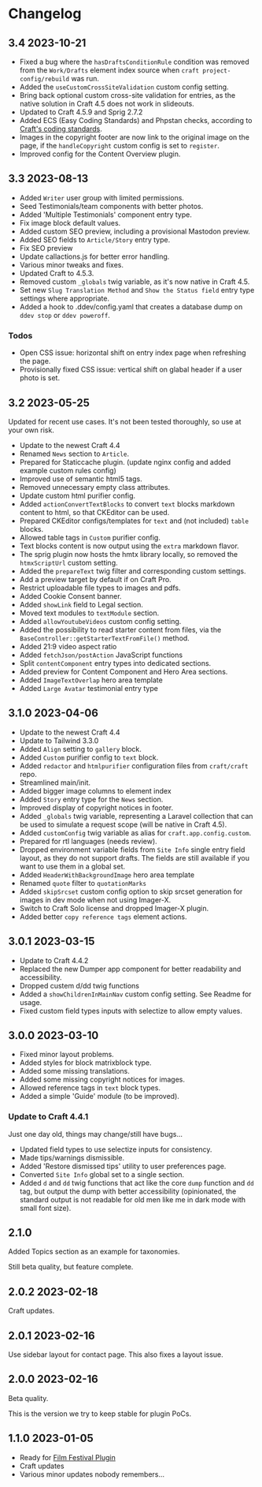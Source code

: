 # Changelog

## 3.4 2023-10-21

* Fixed a bug where the `hasDraftsConditionRule` condition was removed from the `Work/Drafts` element index source when `craft project-config/rebuild` was run.
* Added the `useCustomCrossSiteValidation` custom config setting.
* Bring back optional custom cross-site validation for entries, as the native solution in Craft 4.5 does not work in slideouts.
* Updated to Craft 4.5.9 and Sprig 2.7.2
* Added ECS (Easy Coding Standards) and Phpstan checks, according to [Craft's coding standards](https://craftcms.com/docs/4.x/extend/coding-guidelines.html).
* Images in the copyright footer are now link to the original image on the page, if the `handleCopyright` custom config is set to `register`.
* Improved config for the Content Overview plugin.

## 3.3 2023-08-13

* Added `Writer` user group with limited permissions.
* Seed Testimonials/team components with better photos.
* Added 'Multiple Testimonials' component entry type.
* Fix image block default values.
* Added custom SEO preview, including a provisional Mastodon preview.
* Added SEO fields to `Article/Story` entry type.
* Fix SEO preview
* Update callactions.js for better error handling.
* Various minor tweaks and fixes.
* Updated Craft to 4.5.3.
* Removed custom `_globals` twig variable, as it's now native in Craft 4.5.
* Set new `Slug Translation Method` and `Show the Status field` entry type settings where appropriate.
* Added a hook to .ddev/config.yaml that creates a database dump on `ddev stop` or `ddev poweroff`.

### Todos

* Open CSS issue: horizontal shift on entry index page when refreshing the page.
* Provisionally fixed CSS issue: vertical shift on glabal header if a user photo is set.

## 3.2 2023-05-25

Updated for recent use cases. It's not been tested thoroughly, so use at your own risk.

* Update to the newest Craft 4.4
* Renamed `News` section to `Article`.
* Prepared for Staticcache plugin. (update nginx config and added example custom rules config)
* Improved use of semantic html5 tags.
* Removed unnecessary empty class attributes.
* Update custom html purifier config.
* Added `actionConvertTextBlocks` to convert `text` blocks markdown content to html, so that CKEditor can be used.
* Prepared CKEditor configs/templates for `text` and (not included) `table` blocks.
* Allowed table tags in `Custom` purifier config.
* Text blocks content is now output using the `extra` markdown flavor.
* The sprig plugin now hosts the hmtx library locally, so removed the `htmxScriptUrl` custom setting.
* Added the `prepareText` twig filter and corresponding custom settings.
* Add a preview target by default if on Craft Pro.
* Restrict uploadable file types to images and pdfs.
* Added Cookie Consent banner.
* Added `showLink` field to Legal section.
* Moved text modules to `textModule` section.
* Added `allowYoutubeVideos` custom config setting.
* Added the possibility to read starter content from files, via the `BaseController::getStarterTextFromFile()` method.
* Added 21:9 video aspect ratio
* Added `fetchJson/postAction` JavaScript functions
* Split `contentComponent` entry types into dedicated sections.
* Added preview for Content Component and Hero Area sections.
* Added `ImageTextOverlap` hero area template
* Added `Large Avatar` testimonial entry type

## 3.1.0 2023-04-06

* Update to the newest Craft 4.4
* Update to Tailwind 3.3.0
* Added `Align` setting to `gallery` block.
* Added `Custom` purifier config to `text` block.
* Added `redactor` and `htmlpurifier` configuration files from `craft/craft` repo.
* Streamlined main/init.
* Added bigger image columns to element index
* Added `Story` entry type for the `News` section.
* Improved display of copyright notices in footer.
* Added `_globals` twig variable, representing a Laravel collection that can be used to simulate a request scope (will be native in Craft 4.5).
* Added `customConfig` twig variable as alias for `craft.app.config.custom`.
* Prepared for rtl languages (needs review).
* Dropped environment variable fields from `Site Info` single entry field layout, as they do not support drafts. The fields are still available if you want to use them in a global set.
* Added `HeaderWithBackgroundImage` hero area template
* Renamed `quote` filter to `quotationMarks`
* Added `skipSrcset` custom config option to skip srcset generation for images in dev mode when not using Imager-X.
* Switch to Craft Solo license and dropped Imager-X plugin.
* Added better `copy reference tags` element actions.


## 3.0.1 2023-03-15

* Update to Craft 4.4.2
* Replaced the new Dumper app component for better readability and accessibility.
* Dropped custem d/dd twig functions
* Added a `showChildrenInMainNav` custom config setting. See Readme for usage.
* Fixed custom field types inputs with selectize to allow empty values.

## 3.0.0 2023-03-10

* Fixed minor layout problems.
* Added styles for block matrixblock type.
* Added some missing translations.
* Added some missing copyright notices for images.
* Allowed reference tags in `text` block types.
* Added a simple 'Guide' module (to be improved).

### Update to Craft 4.4.1

Just one day old, things may change/still have bugs...

* Updated field types to use selectize inputs for consistency.
* Made tips/warnings dismissible.
* Added 'Restore dismissed tips' utility to user preferences page.
* Converted `Site Info` global set to a single section.
* Added  `d` and `dd` twig functions that act like the core `dump` function and `dd` tag, but output the dump with better accessibility (opinionated, the standard output is not readable for old men like me in dark mode with small font size). 

## 2.1.0

Added Topics section as an example for taxonomies.

Still beta quality, but feature complete.

## 2.0.2 2023-02-18

Craft updates.

## 2.0.1 2023-02-16

Use sidebar layout for contact page.  This also fixes a layout issue.

## 2.0.0 2023-02-16

Beta quality.

This is the version we try to keep stable for plugin PoCs.

## 1.1.0 2023-01-05

* Ready for [Film Festival Plugin](https://github.com/wsydney76/craft-film-festival-light)
* Craft updates
* Various minor updates nobody remembers...